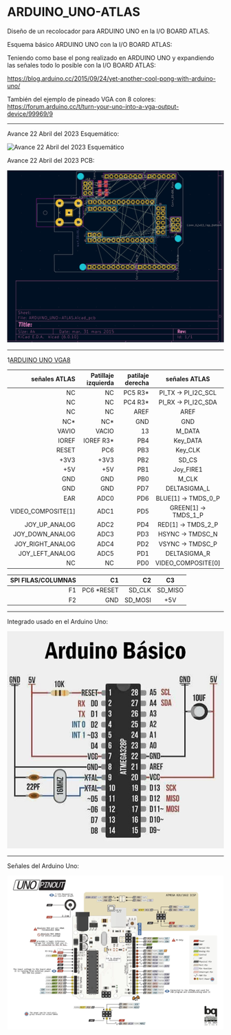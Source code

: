 # ARDUINO_UNO-ATLAS
Diseño de un recolocador para ARDUINO UNO en la I/O BOARD ATLAS.

Esquema básico ARDUINO UNO con la I/O BOARD ATLAS:

Teniendo como base el pong realizado en ARDUINO UNO y expandiendo las señales todo lo posible con la I/O BOARD ATLAS:

https://blog.arduino.cc/2015/09/24/yet-another-cool-pong-with-arduino-uno/

También del ejemplo de pineado VGA con 8 colores:
https://forum.arduino.cc/t/turn-your-uno-into-a-vga-output-device/99969/9

---

Avance 22 Abril del 2023 Esquemático:

![Avance 22 Abril del 2023 Esquemático](https://github.com/AtlasFPGA/ARDUINO_UNO-ATLAS/blob/main/FOTOS/Esquem%C3%A1tico%20en%20desarrollo%20para%20ARDUINO%20UNO.png)

Avance 22 Abril del 2023 PCB:

![Avance 22 Abril del 2023 PCB](https://github.com/AtlasFPGA/ARDUINO_UNO-ATLAS/blob/main/FOTOS/Placa_PCB_ARDUINO_UNO_ATLAS.png)

---

1[ARDUINO UNO VGA8](https://github.com/AtlasFPGA/ARDUINO_UNO-ATLAS/blob/main/FOTOS/ARDUINO_UNO_VGA_8COLORES.jpeg)

señales ATLAS | Patillaje izquierda | patilaje derecha | señales ATLAS
| ---: | ---: | ---: | :---: 
NC | NC | PC5 R3*| PI_TX -> PI_I2C_SCL
NC | NC | PC4 R3*| PI_RX -> PI_I2C_SDA
NC | NC | AREF | AREF
NC*  | NC* | GND | GND
VAVIO | VACIO | 13 | M_DATA
IOREF  | IOREF R3*| PB4| Key_DATA
RESET  | PC6 | PB3 | Key_CLK
+3V3| +3V3 | PB2 | SD_CS
+5V | +5V | PB1 | Joy_FIRE1
GND | GND | PB0 | M_CLK
GND | GND | PD7  | DELTASIGMA_L
EAR | ADC0 | PD6 | BLUE[1] -> TMDS_0_P
VIDEO_COMPOSITE[1] |  ADC1 | PD5 | GREEN[1] -> TMDS_1_P
JOY_UP_ANALOG |  ADC2 | PD4  | RED[1] -> TMDS_2_P
JOY_DOWN_ANALOG |  ADC3 | PD3 | HSYNC -> TMDSC_N
JOY_RIGHT_ANALOG |  ADC4 | PD2| VSYNC -> TMDSC_P
JOY_LEFT_ANALOG |  ADC5 | PD1| DELTASIGMA_R
NC| NC | PD0| VIDEO_COMPOSITE[0]



SPI FILAS/COLUMNAS| C1  | C2| C3
| ---: | ---: |  ---: | :---: 
F1| PC6 *RESET| SD_CLK| SD_MISO
F2| GND | SD_MOSI| +5V






---

Integrado usado en el Arduino Uno:

![Integrado ARDUINO](https://github.com/AtlasFPGA/ARDUINO_UNO-ATLAS/blob/main/FOTOS/arduinobasico.png)

---

Señales del Arduino Uno:

![Placa ARDUINO UNO](https://github.com/AtlasFPGA/ARDUINO_UNO-ATLAS/blob/main/FOTOS/UNO_PINOUT.png)

